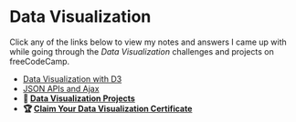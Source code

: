# Data Visualization

Click any of the links below to view my notes and answers I came up with while going through the *Data Visualization* challenges and projects on freeCodeCamp.

- [Data Visualization with D3](./1.%20Data%20Visualization%20with%20D3.md#data-visualization-with-d3)
- [JSON APIs and Ajax](./2.%20JSON%20APIs%20and%20Ajax.md#json-apis-and-ajax)
- **📄 [Data Visualization Projects](./3.%20Data%20Visualization%20Projects.md#data-visualization-projects)**
- **🏆 [Claim Your Data Visualization Certificate](./4.%20Claim%20Your%20Data%20Visualization%20Certificate.md#claim-your-data-visualization-certificate)**
